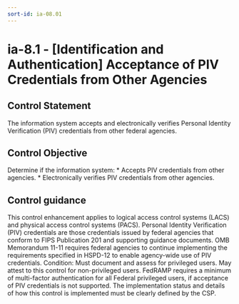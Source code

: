 ```yaml
---
sort-id: ia-08.01
---
```


# ia-8.1 - \[Identification and Authentication\] Acceptance of PIV Credentials from Other Agencies

## Control Statement

The information system accepts and electronically verifies Personal Identity Verification (PIV) credentials from other federal agencies.

## Control Objective

Determine if the information system:    * Accepts PIV credentials from other agencies.  * Electronically verifies PIV credentials from other agencies.  

## Control guidance

This control enhancement applies to logical access control systems (LACS) and physical access control systems (PACS). Personal Identity Verification (PIV) credentials are those credentials issued by federal agencies that conform to FIPS Publication 201 and supporting guidance documents. OMB Memorandum 11-11 requires federal agencies to continue implementing the requirements specified in HSPD-12 to enable agency-wide use of PIV credentials.
Condition: Must document and assess for privileged users. May attest to this control for non-privileged users. FedRAMP requires a minimum of multi-factor authentication for all Federal privileged users, if acceptance of PIV credentials is not supported. The implementation status and details of how this control is implemented must be clearly defined by the CSP.
